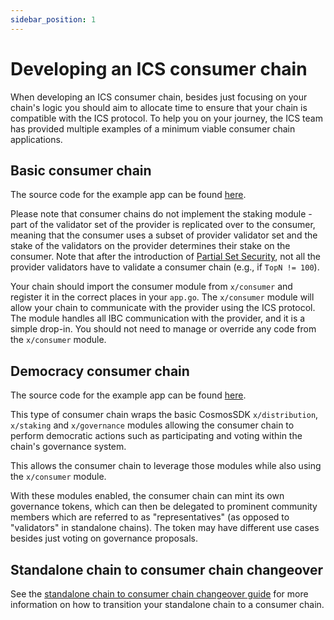 ```yaml
---
sidebar_position: 1
---
```

# Developing an ICS consumer chain

When developing an ICS consumer chain, besides just focusing on your chain's logic you should aim to allocate time to ensure that your chain is compatible with the ICS protocol.
To help you on your journey, the ICS team has provided multiple examples of a minimum viable consumer chain applications.

## Basic consumer chain

The source code for the example app can be found [here](https://github.com/cosmos/interchain-security/tree/main/app/consumer).

Please note that consumer chains do not implement the staking module - part of the validator set of the provider is replicated over to the consumer,
meaning that the consumer uses a subset of provider validator set and the stake of the validators on the provider determines their stake on the consumer.
Note that after the introduction of [Partial Set Security](../adrs/adr-015-partial-set-security.md), not all the provider validators have to validate a consumer chain (e.g., if `TopN != 100`).

Your chain should import the consumer module from `x/consumer` and register it in the correct places in your `app.go`.
The `x/consumer` module will allow your chain to communicate with the provider using the ICS protocol. The module handles all IBC communication with the provider, and it is a simple drop-in.
You should not need to manage or override any code from the `x/consumer` module.

## Democracy consumer chain

The source code for the example app can be found [here](https://github.com/cosmos/interchain-security/tree/main/app/consumer-democracy).

This type of consumer chain wraps the basic CosmosSDK `x/distribution`, `x/staking` and `x/governance` modules allowing the consumer chain to perform democratic actions such as participating and voting within the chain's governance system.

This allows the consumer chain to leverage those modules while also using the `x/consumer` module.

With these modules enabled, the consumer chain can mint its own governance tokens, which can then be delegated to prominent community members which are referred to as "representatives" (as opposed to "validators" in standalone chains). The token may have different use cases besides just voting on governance proposals.

## Standalone chain to consumer chain changeover

See the [standalone chain to consumer chain changeover guide](./changeover-procedure.md) for more information on how to transition your standalone chain to a consumer chain.

